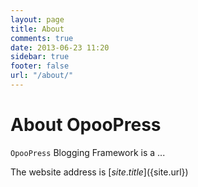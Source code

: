 ```yaml
---
layout: page
title: About
comments: true
date: 2013-06-23 11:20
sidebar: true
footer: false
url: "/about/"
---
```


# About OpooPress #

`OpooPress` Blogging Framework is a ...

The website address is [${site.title}](${site.url})